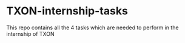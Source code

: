 # TXON-internship-tasks
This repo contains all the 4 tasks which are needed to perform in the internship of TXON
